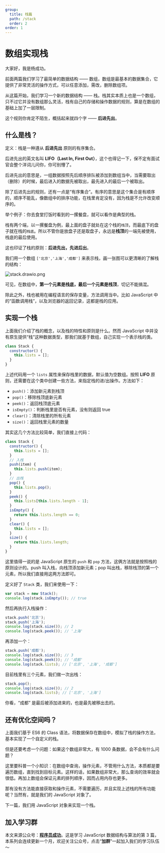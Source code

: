```yaml
---
group:
  title: 栈篇
  path: /stack
  order: 2
order: 1
---
```


# 数组实现栈

大家好，我是杨成功。

前面两篇我们学习了最简单的数据结构 —— 数组，数组是最基本的数据集合，它提供了非常灵活的操作方式，可以任意添加，需改，删除数组项。

从这篇开始，我们学习一个新的数据结构 —— 栈。栈其实本质上也是一个数组，只不过它并没有数组那么灵活，栈有自己的存储和操作数据的规则，算是在数组的基础上加了一层限制。

这个规则你肯定不陌生，概括起来就四个字 —— **后进先出**。

## 什么是栈？

定义：栈是一种遵从 **后进先出** 原则的有序集合。

后进先出的英文名叫 **LIFO（Last In, First Out）**，这个也得记一下，保不定有面试官会整个洋词儿问你，你可别懵了。

后进先出的意思是，一组数据按照先后顺序排队被添加到数组当中，当需要取出（删除）的时候，最后进入的数据先被取出，最先进入的最后一个被取出。

除了后进先出的规则，还有一点是“有序集合”。有序的意思是这个集合是有顺序的，顺序不能乱，像数组中的排序功能，在栈里肯定没有，因为栈是不允许改变顺序的。

举个例子：你去食堂打饭时看到的一摞餐盘，就可以看作是典型的栈。

栈有两个端，以一摞餐盘为例，最上面的盘子就处在这个栈的`栈顶`，而最底下的盘子就在栈的`栈底`。所以不管你是放盘子还是取盘子，永远是**栈顶**的一端先被使用，栈底的最后使用。

这也印证了栈的原则：**后进先出，先进后出**。

我们用一个数组 `['北京','上海','成都']` 来表示栈，画一张图可以更清晰的了解栈的结构：

![stack.drawio.png](https://p3-juejin.byteimg.com/tos-cn-i-k3u1fbpfcp/e1814f6efba7444981d4ee35dc5f95a2~tplv-k3u1fbpfcp-watermark.image?)

可见，在数组中，**第一个元素是栈底，最后一个元素是栈顶**，切记不能搞混。

除此之外，栈也被用在编程语言的保存变量，方法调用当中。比如 JavaScript 中的“函数调用栈”，以及浏览器的返回记录，这都是栈的应用。

## 实现一个栈

上面我们介绍了栈的概念，以及栈的特性和原则是什么。然而 JavaScript 中并没有原生提供“栈”这种数据类型，那我们就基于数组，自己实现一个表示栈的类。

```js
class Stack {
  constructor() {
    this.lists = [];
  }
}
```

上述代码用一个 `lists` 属性来保存栈里的数据，默认值为空数组。按照 **LIFO** 原则，还需要在这个类中创建一些方法，来指定栈的进/出操作。方法如下：

- `push()`：添加新元素到栈顶
- `pop()`：移除栈顶底新元素
- `peek()`：返回栈顶底元素
- `isEmpty()`：判断栈里是否有元素，没有则返回 true
- `clear()`：清除栈里的所有元素
- `size()`：返回栈里元素的数量

其实这几个方法比较简单，我们直接上代码：

```js
class Stack {
  constructor() {
    this.lists = [];
  }
  // 入栈
  push(item) {
    this.lists.push(item);
  }
  // 出栈
  pop() {
    this.lists.pop();
  }
  peek() {
    this.lists[this.lists.length - 1];
  }
  isEmpty() {
    return this.lists.length == 0;
  }
  clear() {
    this.lists = [];
  }
  size() {
    return this.lists.length;
  }
}
```

这里值得一说的是 JavaScript 原生的 `push` 和 `pop` 方法，这俩方法就是按照栈的原则设计的。push 叫入栈，向栈顶添加新元素；pop 叫出栈，移除栈顶的第一个元素，所以我们直接用这两方法即可。

定义好了 `Stack` 类，我们来使用一下：

```js
var stack = new Stack();
console.log(stack.isEmpty()); // true
```

然后再执行入栈操作：

```js
stack.push('北京');
stack.push('上海');
console.log(stack.size()); // 2
console.log(stack.peek()); // '上海'
```

再添加一个：

```js
stack.push('成都');
console.log(stack.size()); // 3
console.log(stack.peek()); // '成都'
console.log(stack.lists); // ['北京', '上海', '成都']
```

目前栈里有三个元素，我们做一次出栈：

```js
stack.pop();
console.log(stack.size()); // 2
console.log(stack.lists); // ['北京', '上海']
```

你看，“成都” 是最后被添加进来的，也是最先被移出去的。

## 还有优化空间吗？

上面我们基于 ES6 的 Class 语法，将数据保存在数组中，模拟了栈的操作方法，基本实现了一个自定义的栈。

但是还要考虑一个问题：如果这个数组非常大，有 1000 条数据，会不会有什么问题？

这里要科普一个小知识：在数组中查询，操作元素，不管用什么方法，本质都是要遍历数组，直到找到目标元素。这样的话，如果数组非常大，那么查询的效率就会很低。再加上数组会保证元素的排列顺序，因而占用内存也更多。

那有没有方法能直接获取和操作元素，不需要遍历，并且实现上述栈的所有功能呢？当然有，就是我们的 JavaScript 对象了。

下一篇，我们用 JavaScript 对象来实现一个栈。

## 加入学习群

本文来源公众号：[**程序员成功**](https://link.juejin.cn/?target=https%3A%2F%2Fwww.ruims.top%2Fstatic%2Fwxpub.png 'https://www.ruims.top/static/wxpub.png')。这是学习 JavaScript 数据结构与算法的第 3 篇，本系列会连续更新一个月，欢迎关注公众号，点击“**加群**”一起加入我们的学习队伍～
